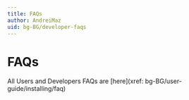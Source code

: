 ```yaml
---
title: FAQs
author: AndreiMaz
uid: bg-BG/developer-faqs
---
```


# FAQs

All Users and Developers FAQs are [here](xref: bg-BG/user-guide/installing/faq)
